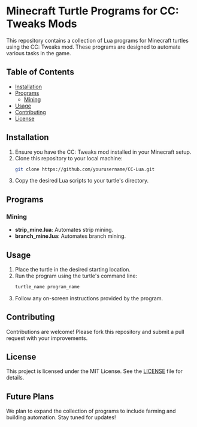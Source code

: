 # Minecraft Turtle Programs for CC: Tweaks Mods

This repository contains a collection of Lua programs for Minecraft turtles using the CC: Tweaks mod. These programs are designed to automate various tasks in the game.

## Table of Contents

- [Installation](#installation)
- [Programs](#programs)
    - [Mining](#mining)
- [Usage](#usage)
- [Contributing](#contributing)
- [License](#license)

## Installation

1. Ensure you have the CC: Tweaks mod installed in your Minecraft setup.
2. Clone this repository to your local machine:
     ```sh
     git clone https://github.com/yourusername/CC-Lua.git
     ```
3. Copy the desired Lua scripts to your turtle's directory.

## Programs

### Mining

- **strip_mine.lua**: Automates strip mining.
- **branch_mine.lua**: Automates branch mining.


## Usage

1. Place the turtle in the desired starting location.
2. Run the program using the turtle's command line:
     ```sh
     turtle_name program_name
     ```
3. Follow any on-screen instructions provided by the program.

## Contributing

Contributions are welcome! Please fork this repository and submit a pull request with your improvements.

## License

This project is licensed under the MIT License. See the [LICENSE](LICENSE) file for details.

## Future Plans

We plan to expand the collection of programs to include farming and building automation. Stay tuned for updates!
